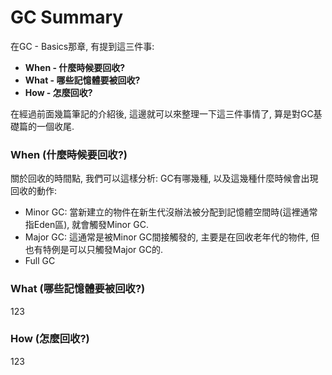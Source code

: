 # GC Summary

在GC - Basics那章, 有提到這三件事:

* **When - 什麼時候要回收?**
* **What - 哪些記憶體要被回收?**
* **How - 怎麼回收?**

在經過前面幾篇筆記的介紹後, 這邊就可以來整理一下這三件事情了, 算是對GC基礎篇的一個收尾.

### When \(什麼時候要回收?\)

關於回收的時間點, 我們可以這樣分析: GC有哪幾種, 以及這幾種什麼時候會出現回收的動作:

* Minor GC: 當新建立的物件在新生代沒辦法被分配到記憶體空間時\(這裡通常指Eden區\), 就會觸發Minor GC.
* Major GC: 這通常是被Minor GC間接觸發的, 主要是在回收老年代的物件, 但也有特例是可以只觸發Major GC的.
* Full GC

### What \(哪些記憶體要被回收?\)

123

### How \(怎麼回收?\)

123

